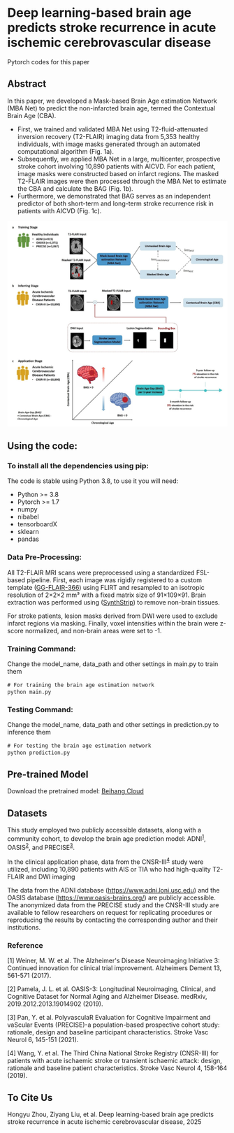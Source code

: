 # Deep learning-based brain age predicts stroke recurrence in acute ischemic cerebrovascular disease

Pytorch codes for this paper 

## Abstract

In this paper, we developed a Mask-based Brain Age estimation Network (MBA Net) to predict the non-infarcted brain age, termed the Contextual Brain Age (CBA). 

- First, we trained and validated MBA Net using T2-fluid-attenuated inversion recovery (T2-FLAIR) imaging data from 5,353 healthy individuals, with image masks generated through an automated computational algorithm (Fig. 1a). 
- Subsequently, we applied MBA Net in a large, multicenter, prospective stroke cohort involving 10,890 patients with AICVD. For each patient, image masks were constructed based on infarct regions. The masked T2-FLAIR images were then processed through the MBA Net to estimate the CBA and calculate the BAG (Fig. 1b). 
- Furthermore, we demonstrated that BAG serves as an independent predictor of both short-term and long-term stroke recurrence risk in patients with AICVD (Fig. 1c).


![MBA](MBA.jpg)

## Using the code:

### **To install all the dependencies using pip:**
The code is stable using Python 3.8, to use it you will need:
 * Python >= 3.8
 * Pytorch >= 1.7
 * numpy
 * nibabel
 * tensorboardX
 * sklearn
 * pandas


### **Data Pre-Processing:**
All T2-FLAIR MRI scans were preprocessed using a standardized FSL-based pipeline. First, each image was rigidly registered to a custom template ([GG-FLAIR-366](http://brainder.org)) using FLIRT and resampled to an isotropic resolution of 2×2×2 mm³ with a fixed matrix size of 91×109×91. Brain extraction was performed using ([SynthStrip](https://surfer.nmr.mgh.harvard.edu/docs/synthstrip/)) to remove non-brain tissues.

For stroke patients, lesion masks derived from DWI were used to exclude infarct regions via masking. Finally, voxel intensities within the brain were z-score normalized, and non-brain areas were set to -1.


### **Training Command:**

Change the model_name, data_path and other settings in main.py to train them

```
# For training the brain age estimation network
python main.py
```


### **Testing Command:**

Change the model_name, data_path and other settings in prediction.py to inference them

```
# For testing the brain age estimation network
python prediction.py
```



## Pre-trained Model
Download the pretrained model: [Beihang Cloud](https://bhpan.buaa.edu.cn/link/AAC507537430DB41979C90BE1D70D96E27)

## Datasets

This study employed two publicly accessible datasets, along with a community cohort, to develop the brain age prediction model: ADNI<sup><a href="#ref1">1</a></sup>, OASIS<sup><a href="#ref2">2</a></sup>, and PRECISE<sup><a href="#ref3">3</a></sup>.

In the clinical application phase, data from the CNSR-III<sup><a href="#ref4">4</a></sup> study were utilized, including 10,890 patients with AIS or TIA who had high-quality T2-FLAIR and DWI imaging

The data from the ADNI database (https://www.adni.loni.usc.edu) and the OASIS database (https://www.oasis-brains.org/) are publicly accessible. The anonymized data from the PRECISE study and the CNSR-III study are available to fellow researchers on request for replicating procedures or reproducing the results by contacting the corresponding author and their institutions.

### Reference

[1]  <span name = "ref1">Weiner, M. W. et al. The Alzheimer's Disease Neuroimaging Initiative 3: Continued innovation for clinical trial improvement. Alzheimers Dement 13, 561-571 (2017).</span>

[2]  <span name = "ref2">Pamela, J. L. et al. OASIS-3: Longitudinal Neuroimaging, Clinical, and 
Cognitive Dataset for Normal Aging and Alzheimer Disease. medRxiv, 
2019.2012.2013.19014902 (2019). </span>

[3]  <span name = "ref3">Pan, Y. et al. PolyvasculaR Evaluation for Cognitive Impairment and vaScular 
Events (PRECISE)-a population-based prospective cohort study: rationale, 
design and baseline participant characteristics. Stroke Vasc Neurol 6, 145-151 
(2021). 
</span>

[4]  <span name = "ref4">Wang, Y. et al. The Third China National Stroke Registry (CNSR-III) for 
patients with acute ischaemic stroke or transient ischaemic attack: design, 
rationale and baseline patient characteristics. Stroke Vasc Neurol 4, 158-164 
(2019). 
</span>

## To Cite Us
Hongyu Zhou, Ziyang Liu, et al. Deep learning-based brain age predicts stroke recurrence in acute ischemic cerebrovascular disease, 2025

